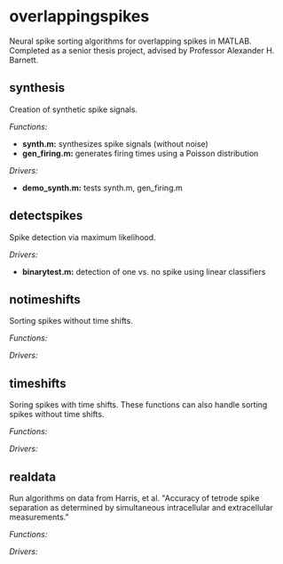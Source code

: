 # overlappingspikes
Neural spike sorting algorithms for overlapping spikes in MATLAB. Completed as a senior thesis project, advised by Professor Alexander H. Barnett. 

## synthesis
Creation of synthetic spike signals. 

*Functions:*
- **synth.m:** synthesizes spike signals (without noise)
- **gen_firing.m:** generates firing times using a Poisson distribution
  
*Drivers:*
- **demo_synth.m:** tests synth.m, gen_firing.m
  
## detectspikes
Spike detection via maximum likelihood.

*Drivers:*
- **binarytest.m:** detection of one vs. no spike using linear classifiers
  
## notimeshifts
Sorting spikes without time shifts.

*Functions:*

*Drivers:*

## timeshifts
Soring spikes with time shifts. These functions can also handle sorting spikes without time shifts.

*Functions:*

*Drivers:*

## realdata
Run algorithms on data from Harris, et al. "Accuracy of tetrode spike separation as determined by simultaneous intracellular and extracellular measurements."

*Functions:*

*Drivers:*
